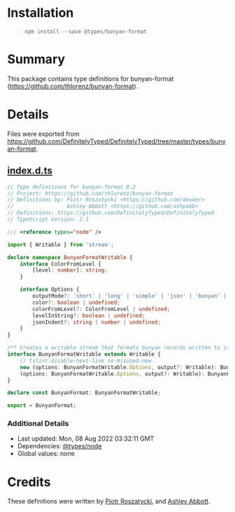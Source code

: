 # Installation
> `npm install --save @types/bunyan-format`

# Summary
This package contains type definitions for bunyan-format (https://github.com/thlorenz/bunyan-format).

# Details
Files were exported from https://github.com/DefinitelyTyped/DefinitelyTyped/tree/master/types/bunyan-format.
## [index.d.ts](https://github.com/DefinitelyTyped/DefinitelyTyped/tree/master/types/bunyan-format/index.d.ts)
````ts
// Type definitions for bunyan-format 0.2
// Project: https://github.com/thlorenz/bunyan-format
// Definitions by: Piotr Roszatycki <https://github.com/dex4er>
//                 Ashley Abbott <https://github.com/ashpabb>
// Definitions: https://github.com/DefinitelyTyped/DefinitelyTyped
// TypeScript Version: 2.1

/// <reference types="node" />

import { Writable } from 'stream';

declare namespace BunyanFormatWritable {
    interface ColorFromLevel {
        [level: number]: string;
    }

    interface Options {
        outputMode?: 'short' | 'long' | 'simple' | 'json' | 'bunyan' | 'inspect' | undefined;
        color?: boolean | undefined;
        colorFromLevel?: ColorFromLevel | undefined;
        levelInString?: boolean | undefined;
        jsonIndent?: string | number | undefined;
    }
}

/** Creates a writable stream that formats bunyan records written to it. */
interface BunyanFormatWritable extends Writable {
    // tslint:disable-next-line no-misused-new
    new (options: BunyanFormatWritable.Options, output?: Writable): BunyanFormatWritable;
    (options: BunyanFormatWritable.Options, output?: Writable): BunyanFormatWritable;
}

declare const BunyanFormat: BunyanFormatWritable;

export = BunyanFormat;

````

### Additional Details
 * Last updated: Mon, 08 Aug 2022 03:32:11 GMT
 * Dependencies: [@types/node](https://npmjs.com/package/@types/node)
 * Global values: none

# Credits
These definitions were written by [Piotr Roszatycki](https://github.com/dex4er), and [Ashley Abbott](https://github.com/ashpabb).
